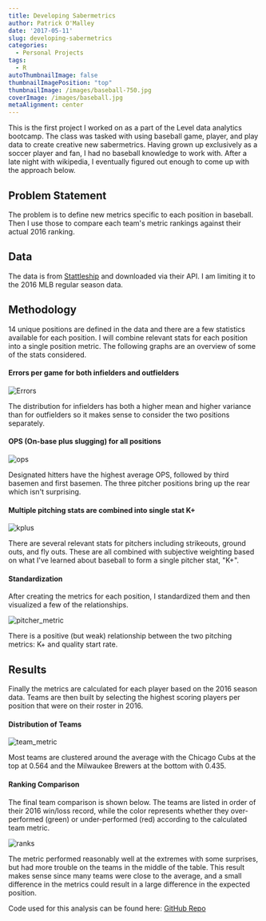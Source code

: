 ```yaml
---
title: Developing Sabermetrics
author: Patrick O'Malley
date: '2017-05-11'
slug: developing-sabermetrics
categories:
  - Personal Projects
tags:
  - R
autoThumbnailImage: false
thumbnailImagePosition: "top"
thumbnailImage: /images/baseball-750.jpg
coverImage: /images/baseball.jpg
metaAlignment: center
---
```


<!--more-->

This is the first project I worked on as a part of the Level data analytics bootcamp. The class was tasked with using baseball game, player, and play data to create creative new sabermetrics. Having grown up exclusively as a soccer player and fan, I had no baseball knowledge to work with. After a late night with wikipedia, I eventually figured out enough to come up with the approach below.

## Problem Statement

The problem is to define new metrics specific to each position in baseball. Then I use those to compare each team's metric rankings against their actual 2016 ranking.

## Data

The data is from [Stattleship](https://www.stattleship.com/) and downloaded via their API. I am limiting it to the 2016 MLB regular season data.

## Methodology

14 unique positions are defined in the data and there are a few statistics available for each position. I will combine relevant stats for each position into a single position metric. The following graphs are an overview of some of the stats considered.  

#### Errors per game for both infielders and outfielders

![Errors](/img/errs.png)

The distribution for infielders has both a higher mean and higher variance than for outfielders so it makes sense to consider the two positions separately.


#### OPS (On-base plus slugging) for all positions

![ops](/img/ops.png)

Designated hitters have the highest average OPS, followed by third basemen and first basemen. The three pitcher positions bring up the rear which isn't surprising.

#### Multiple pitching stats are combined into single stat K+

![kplus](/img/kplus.png)

There are several relevant stats for pitchers including strikeouts, ground outs, and fly outs. These are all combined with subjective weighting based on what I've learned about baseball to form a single pitcher stat, "K+".

#### Standardization

After creating the metrics for each position, I standardized them and then visualized a few of the relationships. 

![pitcher_metric](/img/pitcher_metric.png)

There is a positive (but weak) relationship between the two pitching metrics: K+ and quality start rate.

## Results

Finally the metrics are calculated for each player based on the 2016 season data. Teams are then built by selecting the highest scoring players per position that were on their roster in 2016.

#### Distribution of Teams

![team_metric](/img/team_metric.png)

Most teams are clustered around the average with the Chicago Cubs at the top at 0.564 and the Milwaukee Brewers at the bottom with 0.435.

#### Ranking Comparison

The final team comparison is shown below. The teams are listed in order of their 2016 win/loss record, while the color represents whether they over-performed (green) or under-performed (red) according to the calculated team metric.

![ranks](/img/ranks.png)

The metric performed reasonably well at the extremes with some surprises, but had more trouble on the teams in the middle of the table. This result makes sense since many teams were close to the average, and a small difference in the metrics could result in a large difference in the expected position.

Code used for this analysis can be found here: [GitHub Repo](https://github.com/pomalley08/Sabermetrics)
